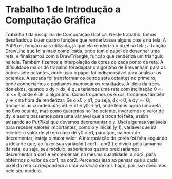 # Trabalho 1 de Introdução a Computação Gráfica

  Trabalho 1 da disciplina de Computação Gráfica. Neste trabalho, fomos desafiados a fazer quatro funções que renderizasse alguns pixels na tela. 
  A PutPixel, função mais utilizada, já que ela renderiza o pixel na tela; a função DrawLine que foi a mais complicada, onde tem o papel de desenhar uma reta; e finalizamos com a DrawTriangle, função que renderiza um triangulo na tela. Também fizemos a Interpolação de cores de cada ponto da reta. 
  A dificuldade maior do trabalho foi adaptar o algoritmo de Bresenham para os outros sete octantes, onde usar o papel foi indispensável para analisar os octantes. A sacada foi transformar os outros sete octantes no primeiro, onde conheciamos e podiamos manusear os resultados. A ideia da troca dos eixos, quando o dy > dx, é que teriamos uma reta com inclinação 0 <= m <= 1, onde é útil o algoritmo. Como trocamos os eixos, trocamos também y -> x na hora de renderizar. Se o x0 > x1, ou seja, dx < 0, e dy >= 0; trocamos as coordenadas x0 -> x1 e y0 -> y1, onde temos agora uma reta no 8vo octante, mas como queremos no 1ro octante, invertemos o valor de dy, e assim passamos para uma váriavel que a troca foi feita, assim avisando ao PutPixel que devemos decrementar o y.
  Usei algumas variáveis para receber valores importantes, como o y inicial (y_1), variável que irá receber o valor de y0 em caso de y0 > y1, para que, na hora de decrementar, esteja o maior valor.
  A interpolação de cores foi feita seguindo a idéia de que, ao fazer sua variação ( cor1 - cor2 ) e dividir pelo tamanho da reta, ou seja, seu módulo, saberiamos quanto precisariamos decrementar a cor1 e encrementar, na mesma quantidade, a cor2, para obtermos o valor da cor1, na cor2. Percemos isso ao pensar que a cada pixel da reta corresponderá à uma variação de cor. Logo, por isso dividimos pelo seu módulo. 
    
  

